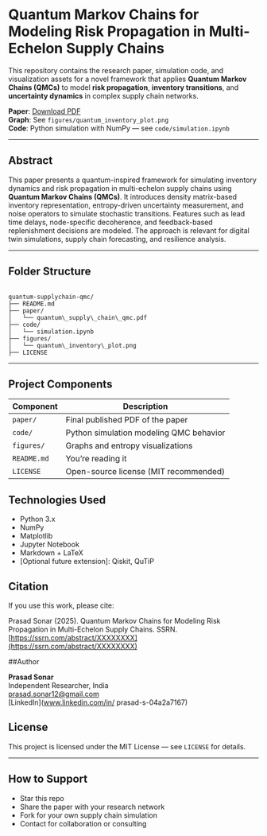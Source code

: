 
# Quantum Markov Chains for Modeling Risk Propagation in Multi-Echelon Supply Chains

This repository contains the research paper, simulation code, and visualization assets for a novel framework that applies **Quantum Markov Chains (QMCs)** to model **risk propagation**, **inventory transitions**, and **uncertainty dynamics** in complex supply chain networks.

**Paper**: [Download PDF](paper/quantum_supply_chain_qmc.pdf)  
**Graph**: See `figures/quantum_inventory_plot.png`  
**Code**: Python simulation with NumPy — see `code/simulation.ipynb`

---

## Abstract

This paper presents a quantum-inspired framework for simulating inventory dynamics and risk propagation in multi-echelon supply chains using **Quantum Markov Chains (QMCs)**. It introduces density matrix-based inventory representation, entropy-driven uncertainty measurement, and noise operators to simulate stochastic transitions. Features such as lead time delays, node-specific decoherence, and feedback-based replenishment decisions are modeled. The approach is relevant for digital twin simulations, supply chain forecasting, and resilience analysis.

---

## Folder Structure

```

quantum-supplychain-qmc/
├── README.md
├── paper/
│   └── quantum\_supply\_chain\_qmc.pdf
├── code/
│   └── simulation.ipynb
├── figures/
│   └── quantum\_inventory\_plot.png
├── LICENSE

```

---

## Project Components

| Component | Description |
|----------|-------------|
| `paper/` | Final published PDF of the paper |
| `code/` | Python simulation modeling QMC behavior |
| `figures/` | Graphs and entropy visualizations |
| `README.md` | You’re reading it |
| `LICENSE` | Open-source license (MIT recommended) |

## Technologies Used

- Python 3.x
- NumPy
- Matplotlib
- Jupyter Notebook
- Markdown + LaTeX
- [Optional future extension]: Qiskit, QuTiP




##  Citation

If you use this work, please cite:



Prasad Sonar (2025). Quantum Markov Chains for Modeling Risk Propagation in Multi-Echelon Supply Chains. SSRN. [https://ssrn.com/abstract/XXXXXXXX](https://ssrn.com/abstract/XXXXXXXX)

##Author

**Prasad Sonar**  
Independent Researcher, India  
prasad.sonar12@gmail.com  
[LinkedIn](www.linkedin.com/in/
prasad-s-04a2a7167)



## License

This project is licensed under the MIT License — see `LICENSE` for details.

---

## How to Support

- Star this repo  
- Share the paper with your research network  
- Fork for your own supply chain simulation  
- Contact for collaboration or consulting


